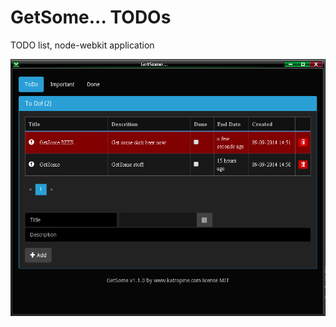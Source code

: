 GetSome... TODOs
=======================

TODO list, node-webkit application

![](https://github.com/katropine/GetSome/blob/master/res/images/getsome1.png)


